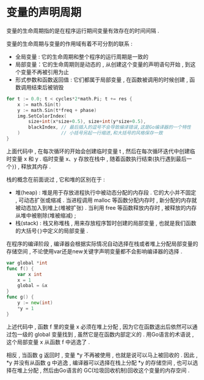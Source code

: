 # 变量的声明周期

变量的生命周期指的是在程序运行期间变量有效存在的时间间隔 .

变量的生命周期与变量的作用域有着不可分割的联系 :

* 全局变量 : 它的生命周期和整个程序的运行周期是一致的
* 局部变量：它的生命周期则是动态的 , 从创建这个变量的声明语句开始 , 到这个变量不再被引用为止
* 形式参数和函数返回值 : 它们都属于局部变量 , 在函数被调用的时候创建 , 函数调用结束后被销毁

```go
for t := 0.0; t < cycles*2*math.Pi; t += res {
    x := math.Sin(t)
    y := math.Sin(t*freq + phase)
    img.SetColorIndex(
        size+int(x*size+0.5), size+int(y*size+0.5),
        blackIndex, // 最后插入的逗号不会导致编译错误,这是Go编译器的一个特性
    )               // 小括号另起一行缩进,和大括号的风格保存一致
}
```

上面代码中 , 在每次循环的开始会创建临时变量 t , 然后在每次循环迭代中创建临时变量 x 和 y . 临时变量 x、y 存放在栈中 , 随着函数执行结束\(执行遇到最后一个`}`\) , 释放其内存 .

栈的概念在前面说过 , 它和堆的区别在于 :

* 堆\(heap\) : 堆是用于存放进程执行中被动态分配的内存段 . 它的大小并不固定 , 可动态扩张或缩减 . 当进程调用 malloc 等函数分配内存时 , 新分配的内存就被动态加入到堆上\(堆被扩张\) . 当利用 free 等函数释放内存时 , 被释放的内存从堆中被剔除\(堆被缩减\) ; 
* 栈\(stack\) : 栈又称堆栈 , 用来存放程序暂时创建的局部变量 , 也就是我们函数的大括号`{}`中定义的局部变量 . 

在程序的编译阶段 , 编译器会根据实际情况自动选择在栈或者堆上分配局部变量的存储空间 , 不论使用var还是new关键字声明变量都不会影响编译器的选择 .

```go
var global *int
func f() {
    var x int
    x = 1
    global = &x
}
func g() {
    y := new(int)
    *y = 1
}
```

上述代码中 , 函数 f 里的变量 x 必须在堆上分配 , 因为它在函数退出后依然可以通过包一级的 global 变量找到 , 虽然它是在函数内部定义的 . 用Go语言的术语说 , 这个局部变量 x 从函数 f 中逃逸了 . 

相反 , 当函数 g 返回时 , 变量 \*y 不再被使用 , 也就是说可以马上被回收的 . 因此 , \*y 并没有从函数 g 中逃逸 , 编译器可以选择在栈上分配 \*y 的存储空间 , 也可以选择在堆上分配 , 然后由Go语言的 GC\(垃圾回收机制\)回收这个变量的内存空间 . 

